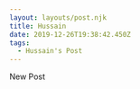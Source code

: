 ```yaml
---
layout: layouts/post.njk
title: Hussain
date: 2019-12-26T19:38:42.450Z
tags:
  - Hussain's Post
---
```

New Post
